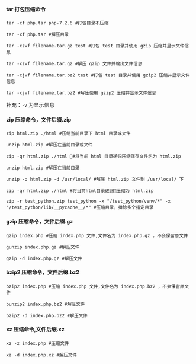 #### tar 打包压缩命令

```
tar -cf php.tar php-7.2.6 #打包目录不压缩

tar -xf php.tar #解压目录

tar -czvf filename.tar.gz test #打包 test 目录并使用 gzip 压缩并显示文件信息

tar -xzvf filename.tar.gz #解压 gzip 文件并输出文件信息

tar -cjvf filename.tar.bz2 test #打包 test 目录并使用 gzip2 压缩并显示文件信息

tar -xjvf filename.tar.bz2 #解压使用 gzip2 压缩并显示文件信息

```

补充：`-v` 为显示信息

#### zip 压缩命令，文件后缀.zip

```
zip html.zip ./html #压缩当前目录下 html 目录或文件

unzip html.zip #解压在当前目录或文件

zip -qr html.zip ./html #将当前 html 目录递归压缩保存文件名为 html.zip

unzip html.zip #解压在当前目录

unzip -o html.zip -d /usr/local/ #解压 html.zip 文件到 /usr/local/ 下

zip -qr html.zip ./html #将当前html目录递归压缩为 html.zip

zip -r test_python.zip test_python -x "/test_python/venv/*" -x "/test_python/lib/__pycache__/*" #压缩目录，排除多个指定目录
```

#### gzip 压缩命令，文件后缀.gz

```
gzip index.php #压缩 index.php 文件,文件名为 index.php.gz ，不会保留原文件

gunzip index.php.gz #解压文件

gzip -d index.php.gz #解压文件

```

#### bzip2 压缩命令，文件后缀.bz2

```
bzip2 index.php #压缩 index.php 文件,文件名为 index.php.bz2 ，不会保留原文件

bunzip2 index.php.bz2 #解压文件

bzip2 -d index.php.bz2 #解压文件

```

#### xz 压缩命令,文件后缀.xz

```
xz -z index.php #压缩文件

xz -d index.php.xz #解压文件
```



